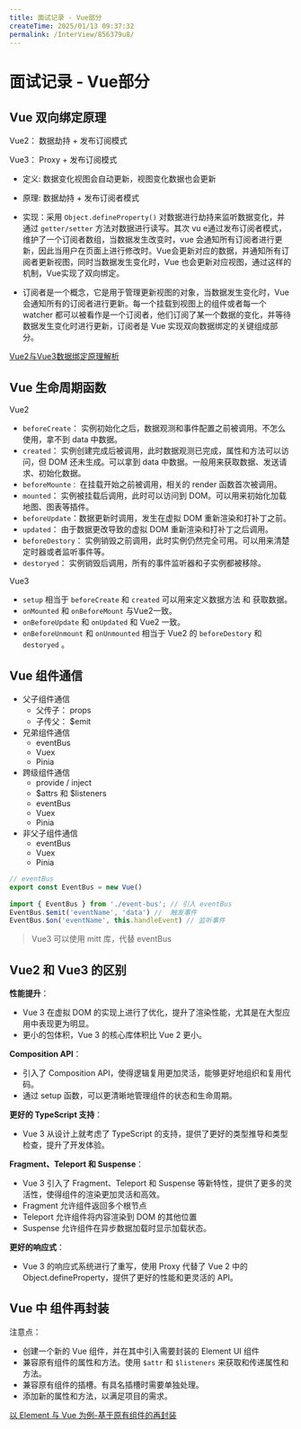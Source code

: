 ```yaml
---
title: 面试记录 - Vue部分
createTime: 2025/01/13 09:37:32
permalink: /InterView/856379u8/
---
```


# 面试记录 - Vue部分


## Vue 双向绑定原理

Vue2： 数据劫持 + 发布订阅模式

Vue3： Proxy + 发布订阅模式


- 定义: 数据变化视图会自动更新，视图变化数据也会更新
- 原理: 数据劫持 + 发布订阅者模式
- 实现：采用 `Object.defineProperty()` 对数据进行劫持来监听数据变化，并通过 `getter/setter` 方法对数据进行读写。其次 vu e通过发布订阅者模式，维护了一个订阅者数组，当数据发生改变时，vue 会通知所有订阅者进行更新，因此当用户在页面上进行修改时。Vue会更新对应的数据，并通知所有订阅者更新视图，同时当数据发生变化时，Vue 也会更新对应视图，通过这样的机制，Vue实现了双向绑定。
  
- 订阅者是一个概念，它是用于管理更新视图的对象，当数据发生变化时，Vue 会通知所有的订阅者进行更新。每一个挂载到视图上的组件或者每一个 watcher 都可以被看作是一个订阅者，他们订阅了某一个数据的变化，并等待数据发生变化时进行更新，订阅者是 Vue 实现双向数据绑定的关键组成部分。
  
[Vue2与Vue3数据绑定原理解析](/Vue3/opgzetgn/)

## Vue 生命周期函数

Vue2 
- `beforeCreate`： 实例初始化之后，数据观测和事件配置之前被调用。不怎么使用，拿不到 data 中数据。
- `created`：  实例创建完成后被调用，此时数据观测已完成，属性和方法可以访问，但 DOM 还未生成。可以拿到 data 中数据。一般用来获取数据、发送请求、初始化数据。
- `beforeMounte：` 在挂载开始之前被调用，相关的 render 函数首次被调用。
- `mounted`：  实例被挂载后调用，此时可以访问到 DOM。可以用来初始化加载地图、图表等插件。     
- `beforeUpdate`：数据更新时调用，发生在虚拟 DOM 重新渲染和打补丁之前。
- `updated`： 由于数据更改导致的虚拟 DOM 重新渲染和打补丁之后调用。
- `beforeDestory`： 实例销毁之前调用，此时实例仍然完全可用。可以用来清楚定时器或者监听事件等。
- `destoryed`： 实例销毁后调用，所有的事件监听器和子实例都被移除。

Vue3 

- `setup` 相当于 `beforeCreate` 和 `created` 可以用来定义数据方法 和 获取数据。
- `onMounted` 和 `onBeforeMount` 与Vue2一致。
- `onBeforeUpdate` 和 `onUpdated` 和 Vue2 一致。
- `onBeforeUnmount` 和 `onUnmounted` 相当于 Vue2 的 `beforeDestory` 和 `destoryed` 。


## Vue 组件通信

- 父子组件通信
  - 父传子： props 
  - 子传父： $emit      
- 兄弟组件通信
  - eventBus
  - Vuex
  - Pinia
- 跨级组件通信
  - provide / inject
  - $attrs 和 $listeners
  - eventBus
  - Vuex
  - Pinia
- 非父子组件通信
  - eventBus
  - Vuex
  - Pinia

```js
// eventBus
export const EventBus = new Vue()
 
import { EventBus } from './event-bus'; // 引入 eventBus
EventBus.$emit('eventName', 'data') //  触发事件
EventBus.$on('eventName', this.handleEvent) // 监听事件
```
>  Vue3 可以使用 mitt 库，代替 eventBus

## Vue2 和 Vue3 的区别

**性能提升**：
  - Vue 3 在虚拟 DOM 的实现上进行了优化，提升了渲染性能，尤其是在大型应用中表现更为明显。
  - 更小的包体积，Vue 3 的核心库体积比 Vue 2 更小。
  
**Composition API**：
  - 引入了 Composition API，使得逻辑复用更加灵活，能够更好地组织和复用代码。
  - 通过 setup 函数，可以更清晰地管理组件的状态和生命周期。

**更好的 TypeScript 支持**：
  - Vue 3 从设计上就考虑了 TypeScript 的支持，提供了更好的类型推导和类型检查，提升了开发体验。

**Fragment、Teleport 和 Suspense**：
  - Vue 3 引入了 Fragment、Teleport 和 Suspense 等新特性，提供了更多的灵活性，使得组件的渲染更加灵活和高效。
  - Fragment 允许组件返回多个根节点
  - Teleport 允许组件将内容渲染到 DOM 的其他位置
  - Suspense 允许组件在异步数据加载时显示加载状态。

**更好的响应式**：
  - Vue 3 的响应式系统进行了重写，使用 Proxy 代替了 Vue 2 中的 Object.defineProperty，提供了更好的性能和更灵活的 API。

## Vue 中 组件再封装

注意点：
- 创建一个新的 Vue 组件，并在其中引入需要封装的 Element UI 组件
- 兼容原有组件的属性和方法。使用 `$attr` 和 `$listeners` 来获取和传递属性和方法。
- 兼容原有组件的插槽。有具名插槽时需要单独处理。
- 添加新的属性和方法，以满足项目的需求。

[以 Element 与 Vue 为例-基于原有组件的再封装 ](/article/zp2a6dtv/)